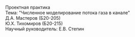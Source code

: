 Проектная практика  
Тема: "Численное моделирование потока газа в канале"  
Д.А. Мастеров (Б20-205)  
Ю.Х. Тихомиров (Б20-215)  
Научный руководитель: Е.В. Степин
